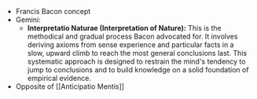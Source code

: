 - Francis Bacon concept
- Gemini:
	- **Interpretatio Naturae (Interpretation of Nature):** This is the methodical and gradual process Bacon advocated for. It involves deriving axioms from sense experience and particular facts in a slow, upward climb to reach the most general conclusions last. This systematic approach is designed to restrain the mind's tendency to jump to conclusions and to build knowledge on a solid foundation of empirical evidence.
- Opposite of [[Anticipatio Mentis]]